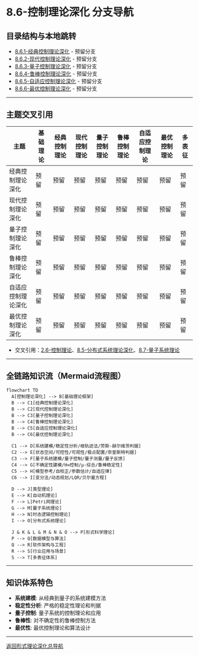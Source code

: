 # 8.6-控制理论深化 分支导航

## 目录结构与本地跳转

- [8.6.1-经典控制理论深化](8.6.1-经典控制理论深化.md) - 预留分支
- [8.6.2-现代控制理论深化](8.6.2-现代控制理论深化.md) - 预留分支
- [8.6.3-量子控制理论深化](8.6.3-量子控制理论深化.md) - 预留分支
- [8.6.4-鲁棒控制理论深化](8.6.4-鲁棒控制理论深化.md) - 预留分支
- [8.6.5-自适应控制理论深化](8.6.5-自适应控制理论深化.md) - 预留分支
- [8.6.6-最优控制理论深化](8.6.6-最优控制理论深化.md) - 预留分支

---

## 主题交叉引用

| 主题      | 基础理论 | 经典控制理论 | 现代控制理论 | 量子控制理论 | 鲁棒控制理论 | 自适应控制理论 | 最优控制理论 | 多表征 |
|-----------|----------|--------------|--------------|--------------|--------------|----------------|--------------|--------|
| 经典控制理论深化| 预留     | 预留         | 预留         | 预留         | 预留         | 预留           | 预留         | 预留   |
| 现代控制理论深化| 预留     | 预留         | 预留         | 预留         | 预留         | 预留           | 预留         | 预留   |
| 量子控制理论深化| 预留     | 预留         | 预留         | 预留         | 预留         | 预留           | 预留         | 预留   |
| 鲁棒控制理论深化| 预留     | 预留         | 预留         | 预留         | 预留         | 预留           | 预留         | 预留   |
| 自适应控制理论深化| 预留   | 预留         | 预留         | 预留         | 预留         | 预留           | 预留         | 预留   |
| 最优控制理论深化| 预留     | 预留         | 预留         | 预留         | 预留         | 预留           | 预留         | 预留   |

- 交叉引用：[2.6-控制理论](../2-形式科学理论/2.6-控制理论/README.md)、[8.5-分布式系统理论深化](../8.5-分布式系统理论深化/README.md)、[8.7-量子系统理论](../8.7-量子系统理论/README.md)

---

## 全链路知识流（Mermaid流程图）

```mermaid
flowchart TD
  A[控制理论深化] --> B[基础理论框架]
  B --> C1[经典控制理论深化]
  B --> C2[现代控制理论深化]
  B --> C3[量子控制理论深化]
  B --> C4[鲁棒控制理论深化]
  B --> C5[自适应控制理论深化]
  B --> C6[最优控制理论深化]
  
  C1 --> D[系统建模/稳定性分析/根轨迹法/劳斯-赫尔维茨判据]
  C2 --> E[状态空间/可控性/可观性/极点配置/奈奎斯特判据]
  C3 --> F[量子系统建模/量子控制/量子测量/量子反馈]
  C4 --> G[不确定性建模/H∞控制/μ-综合/鲁棒稳定性]
  C5 --> H[模型参考/自校正/参数估计/自适应律]
  C6 --> I[变分法/动态规划/LQR/贝尔曼方程]
  
  D --> J[类型理论]
  E --> K[自动机理论]
  F --> L[Petri网理论]
  G --> M[量子系统理论]
  H --> N[时态逻辑控制理论]
  I --> O[分布式系统理论]
  
  J & K & L & M & N & O --> P[形式科学理论]
  P --> Q[数据模型与算法]
  Q --> R[软件架构与工程]
  R --> S[行业应用与场景]
  S --> T[多表征体系]
```

---

## 知识体系特色

- **系统建模**: 从经典到量子的系统建模方法
- **稳定性分析**: 严格的稳定性理论和判据
- **量子控制**: 量子系统的控制理论和应用
- **鲁棒性**: 对不确定性的鲁棒控制方法
- **最优性**: 最优控制理论和算法设计

---

[返回形式理论深化总导航](../README.md)
